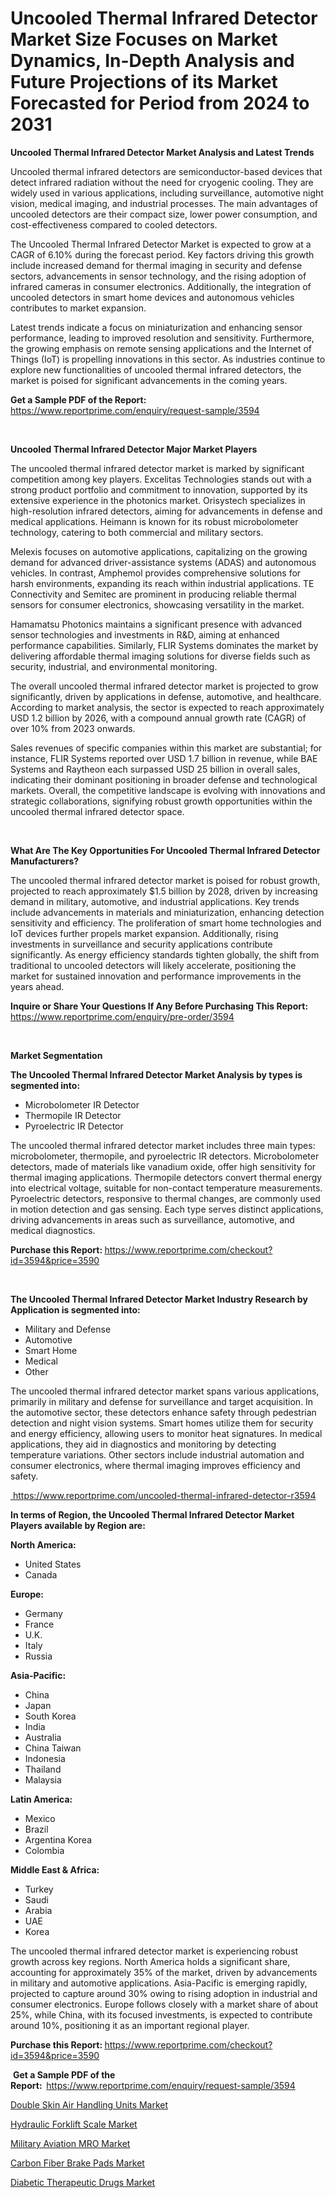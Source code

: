 <p><h1>Uncooled Thermal Infrared Detector Market Size Focuses on Market Dynamics, In-Depth Analysis and Future Projections of its Market Forecasted for Period from 2024 to 2031</h1></p><p><strong>Uncooled Thermal Infrared Detector Market Analysis and Latest Trends</strong></p>
<p><p>Uncooled thermal infrared detectors are semiconductor-based devices that detect infrared radiation without the need for cryogenic cooling. They are widely used in various applications, including surveillance, automotive night vision, medical imaging, and industrial processes. The main advantages of uncooled detectors are their compact size, lower power consumption, and cost-effectiveness compared to cooled detectors.</p><p>The Uncooled Thermal Infrared Detector Market is expected to grow at a CAGR of 6.10% during the forecast period. Key factors driving this growth include increased demand for thermal imaging in security and defense sectors, advancements in sensor technology, and the rising adoption of infrared cameras in consumer electronics. Additionally, the integration of uncooled detectors in smart home devices and autonomous vehicles contributes to market expansion.</p><p>Latest trends indicate a focus on miniaturization and enhancing sensor performance, leading to improved resolution and sensitivity. Furthermore, the growing emphasis on remote sensing applications and the Internet of Things (IoT) is propelling innovations in this sector. As industries continue to explore new functionalities of uncooled thermal infrared detectors, the market is poised for significant advancements in the coming years.</p></p>
<p><strong>Get a Sample PDF of the Report:&nbsp;</strong> <a href="https://www.reportprime.com/enquiry/request-sample/3594?utm_campaign=1119&utm_medium=2&utm_source=Github&utm_content=ia&utm_term=27112024&utm_id=uncooled-thermal-infrared-detector">https://www.reportprime.com/enquiry/request-sample/3594</a></p>
<p>&nbsp;</p>
<p><strong>Uncooled Thermal Infrared Detector Major Market Players</strong></p>
<p><p>The uncooled thermal infrared detector market is marked by significant competition among key players. Excelitas Technologies stands out with a strong product portfolio and commitment to innovation, supported by its extensive experience in the photonics market. Orisystech specializes in high-resolution infrared detectors, aiming for advancements in defense and medical applications. Heimann is known for its robust microbolometer technology, catering to both commercial and military sectors.</p><p>Melexis focuses on automotive applications, capitalizing on the growing demand for advanced driver-assistance systems (ADAS) and autonomous vehicles. In contrast, Amphemol provides comprehensive solutions for harsh environments, expanding its reach within industrial applications. TE Connectivity and Semitec are prominent in producing reliable thermal sensors for consumer electronics, showcasing versatility in the market.</p><p>Hamamatsu Photonics maintains a significant presence with advanced sensor technologies and investments in R&D, aiming at enhanced performance capabilities. Similarly, FLIR Systems dominates the market by delivering affordable thermal imaging solutions for diverse fields such as security, industrial, and environmental monitoring.</p><p>The overall uncooled thermal infrared detector market is projected to grow significantly, driven by applications in defense, automotive, and healthcare. According to market analysis, the sector is expected to reach approximately USD 1.2 billion by 2026, with a compound annual growth rate (CAGR) of over 10% from 2023 onwards.</p><p>Sales revenues of specific companies within this market are substantial; for instance, FLIR Systems reported over USD 1.7 billion in revenue, while BAE Systems and Raytheon each surpassed USD 25 billion in overall sales, indicating their dominant positioning in broader defense and technological markets. Overall, the competitive landscape is evolving with innovations and strategic collaborations, signifying robust growth opportunities within the uncooled thermal infrared detector space.</p></p>
<p>&nbsp;</p>
<p><strong>What Are The Key Opportunities For Uncooled Thermal Infrared Detector Manufacturers?</strong></p>
<p><p>The uncooled thermal infrared detector market is poised for robust growth, projected to reach approximately $1.5 billion by 2028, driven by increasing demand in military, automotive, and industrial applications. Key trends include advancements in materials and miniaturization, enhancing detection sensitivity and efficiency. The proliferation of smart home technologies and IoT devices further propels market expansion. Additionally, rising investments in surveillance and security applications contribute significantly. As energy efficiency standards tighten globally, the shift from traditional to uncooled detectors will likely accelerate, positioning the market for sustained innovation and performance improvements in the years ahead.</p></p>
<p><strong>Inquire or Share Your Questions If Any Before Purchasing This Report:</strong> <a href="https://www.reportprime.com/enquiry/pre-order/3594?utm_campaign=1119&utm_medium=2&utm_source=Github&utm_content=ia&utm_term=27112024&utm_id=uncooled-thermal-infrared-detector">https://www.reportprime.com/enquiry/pre-order/3594</a></p>
<p>&nbsp;</p>
<p><strong>Market Segmentation</strong></p>
<p><strong>The Uncooled Thermal Infrared Detector Market Analysis by types is segmented into:</strong></p>
<p><ul><li>Microbolometer IR Detector</li><li>Thermopile IR Detector</li><li>Pyroelectric IR Detector</li></ul></p>
<p><p>The uncooled thermal infrared detector market includes three main types: microbolometer, thermopile, and pyroelectric IR detectors. Microbolometer detectors, made of materials like vanadium oxide, offer high sensitivity for thermal imaging applications. Thermopile detectors convert thermal energy into electrical voltage, suitable for non-contact temperature measurements. Pyroelectric detectors, responsive to thermal changes, are commonly used in motion detection and gas sensing. Each type serves distinct applications, driving advancements in areas such as surveillance, automotive, and medical diagnostics.</p></p>
<p><strong>Purchase this Report:&nbsp;</strong><a href="https://www.reportprime.com/checkout?id=3594&price=3590&utm_campaign=1119&utm_medium=2&utm_source=Github&utm_content=ia&utm_term=27112024&utm_id=uncooled-thermal-infrared-detector">https://www.reportprime.com/checkout?id=3594&price=3590</a></p>
<p>&nbsp;</p>
<p><strong>The Uncooled Thermal Infrared Detector Market Industry Research by Application is segmented into:</strong></p>
<p><ul><li>Military and Defense</li><li>Automotive</li><li>Smart Home</li><li>Medical</li><li>Other</li></ul></p>
<p><p>The uncooled thermal infrared detector market spans various applications, primarily in military and defense for surveillance and target acquisition. In the automotive sector, these detectors enhance safety through pedestrian detection and night vision systems. Smart homes utilize them for security and energy efficiency, allowing users to monitor heat signatures. In medical applications, they aid in diagnostics and monitoring by detecting temperature variations. Other sectors include industrial automation and consumer electronics, where thermal imaging improves efficiency and safety.</p></p>
<p><a href="https://www.reportprime.com/uncooled-thermal-infrared-detector-r3594?utm_campaign=1119&utm_medium=2&utm_source=Github&utm_content=ia&utm_term=27112024&utm_id=uncooled-thermal-infrared-detector">&nbsp;https://www.reportprime.com/uncooled-thermal-infrared-detector-r3594</a></p>
<p><strong>In terms of Region, the Uncooled Thermal Infrared Detector Market Players available by Region are:</strong></p>
<p>
    <p> <strong> North America: </strong>
        <ul>
            <li>United States</li>
            <li>Canada</li>
        </ul>
        </p> 
    <p> <strong> Europe: </strong>
        <ul>
            <li>Germany</li>
            <li>France</li>
            <li>U.K.</li>
            <li>Italy</li>
            <li>Russia</li>
        </ul>
        </p> 
    <p> <strong> Asia-Pacific: </strong>
        <ul>
            <li>China</li>
            <li>Japan</li>
            <li>South Korea</li>
            <li>India</li>
            <li>Australia</li>
            <li>China Taiwan</li>
            <li>Indonesia</li>
            <li>Thailand</li>
            <li>Malaysia</li>
        </ul>
        </p> 
    <p> <strong> Latin America: </strong>
        <ul>
            <li>Mexico</li>
            <li>Brazil</li>
            <li>Argentina Korea</li>
            <li>Colombia</li>
        </ul>
        </p> 
    <p> <strong> Middle East & Africa: </strong>
        <ul>
            <li>Turkey</li>
            <li>Saudi</li>
            <li>Arabia</li>
            <li>UAE</li>
            <li>Korea</li>
        </ul>
    </p>
    </p>
<p><p>The uncooled thermal infrared detector market is experiencing robust growth across key regions. North America holds a significant share, accounting for approximately 35% of the market, driven by advancements in military and automotive applications. Asia-Pacific is emerging rapidly, projected to capture around 30% owing to rising adoption in industrial and consumer electronics. Europe follows closely with a market share of about 25%, while China, with its focused investments, is expected to contribute around 10%, positioning it as an important regional player.</p></p>
<p><strong>Purchase this Report: </strong><a href="https://www.reportprime.com/checkout?id=3594&price=3590&utm_campaign=1119&utm_medium=2&utm_source=Github&utm_content=ia&utm_term=27112024&utm_id=uncooled-thermal-infrared-detector">https://www.reportprime.com/checkout?id=3594&price=3590</a></p>
<p>&nbsp;<strong>Get a Sample PDF of the Report:&nbsp;&nbsp;</strong><a href="https://www.reportprime.com/enquiry/request-sample/3594?utm_campaign=1119&utm_medium=2&utm_source=Github&utm_content=ia&utm_term=27112024&utm_id=uncooled-thermal-infrared-detector">https://www.reportprime.com/enquiry/request-sample/3594</a></p>
<p><strong></strong></p>
<p><p><a href="https://www.linkedin.com/pulse/disruption-innovation-double-skin-air-handling-units-industry-nmxme?utm_campaign=1119&utm_medium=2&utm_source=Github&utm_content=ia&utm_term=27112024&utm_id=uncooled-thermal-infrared-detector">Double Skin Air Handling Units Market</a></p><p><a href="https://www.linkedin.com/pulse/hydraulic-forklift-scale-landscape-product-spectrum-m3lfe?utm_campaign=1119&utm_medium=2&utm_source=Github&utm_content=ia&utm_term=27112024&utm_id=uncooled-thermal-infrared-detector">Hydraulic Forklift Scale Market</a></p><p><a href="https://issuu.com/reportprime-2/docs/military-aviation-mro-market-size-2_91cf26f17b560a?utm_campaign=1119&utm_medium=2&utm_source=Github&utm_content=ia&utm_term=27112024&utm_id=uncooled-thermal-infrared-detector">Military Aviation MRO Market</a></p><p><a href="https://www.linkedin.com/pulse/carbon-fiber-brake-pads-industry-sector-new-technologies-yvkie?utm_campaign=1119&utm_medium=2&utm_source=Github&utm_content=ia&utm_term=27112024&utm_id=uncooled-thermal-infrared-detector">Carbon Fiber Brake Pads Market</a></p><p><a href="https://issuu.com/reportprime-2/docs/diabetic-therapeutic-drugs-market-s_f28070d70d1407?utm_campaign=1119&utm_medium=2&utm_source=Github&utm_content=ia&utm_term=27112024&utm_id=uncooled-thermal-infrared-detector">Diabetic Therapeutic Drugs Market</a></p></p>